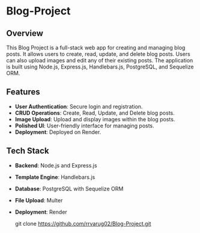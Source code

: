 # Blog-Project

## Overview

This Blog Project is a full-stack web app for creating and managing blog posts. It allows users to create, read, update, and delete blog posts. Users can also upload images and edit any of their existing posts. The application is built using Node.js, Express.js, Handlebars.js, PostgreSQL, and Sequelize ORM.

## Features

- **User Authentication**: Secure login and registration.
- **CRUD Operations**: Create, Read, Update, and Delete blog posts.
- **Image Upload**: Upload and display images within the blog posts.
- **Polished UI**: User-friendly interface for managing posts.
- **Deployment**: Deployed on Render.

## Tech Stack

- **Backend**: Node.js and Express.js
- **Template Engine**: Handlebars.js
- **Database**: PostgreSQL with Sequelize ORM
- **File Upload**: Multer
- **Deployment**: Render


   git clone https://github.com/rrvarug02/Blog-Project.git

